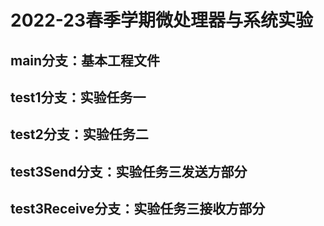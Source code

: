 # 2022-23春季学期微处理器与系统实验
## main分支：基本工程文件
## test1分支：实验任务一
## test2分支：实验任务二
## test3Send分支：实验任务三发送方部分
## test3Receive分支：实验任务三接收方部分

